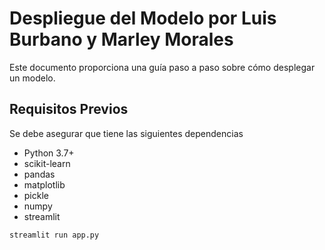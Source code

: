 # Despliegue del Modelo por Luis Burbano y Marley Morales

Este documento proporciona una guía paso a paso sobre cómo desplegar un modelo.

## Requisitos Previos

Se debe asegurar que tiene las siguientes dependencias

- Python 3.7+
- scikit-learn
- pandas
- matplotlib
- pickle
- numpy
- streamlit

```bash
streamlit run app.py

